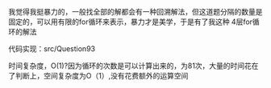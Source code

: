 我觉得我挺暴力的，一般找全部的解都会有一种回溯解法，但这道题分隔的数量是固定的，可以用有限的for循环来表示，暴力才是美学，于是有了我这种
4层for循环的解法

代码实现：src/Question93

时间复杂度，O(1)?因为循环的次数是可以计算出来的，为81次，大量的时间花在了判断上，空间复杂度为O（1）,没有花费额外的运算空间
